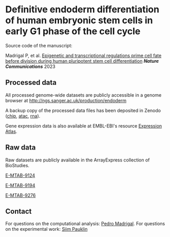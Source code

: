 # Definitive endoderm differentiation of human embryonic stem cells in early G1 phase of the cell cycle

Source code of the manuscript:

Madrigal P, et al. [Epigenetic and transcriptional regulations prime cell fate before division during human pluripotent stem cell differentiation](https://doi.org/10.1038/s41467-023-36116-9) _**Nature Communications**_ 2023

Processed data
-------
All processed genome-wide datasets are publicly accessible in a genome browser at http://ngs.sanger.ac.uk/production/endoderm

A backup copy of the processed data files has been deposited in Zenodo ([chip](https://doi.org/10.5281/zenodo.7513232), [atac](https://doi.org/10.5281/zenodo.7514349), [rna](https://doi.org/10.5281/zenodo.7514351)).

Gene expression data is also available at EMBL-EBI's resource [Expression Atlas](https://www.ebi.ac.uk/gxa/experiments/E-MTAB-9194).

Raw data
-------
Raw datasets are publicly available in the ArrayExpress collection of BioStudies.

[E-MTAB-9124](https://www.ebi.ac.uk/biostudies/studies/E-MTAB-9124/)

[E-MTAB-9194](https://www.ebi.ac.uk/biostudies/studies/E-MTAB-9194/)

[E-MTAB-9276](https://www.ebi.ac.uk/biostudies/studies/E-MTAB-9276/)

Contact
-------
For questions on the computational analysis: [Pedro Madrigal](https://www.ebi.ac.uk/people/person/pedro-madrigal). For questions on the experimental work: [Siim Pauklin](https://www.ndorms.ox.ac.uk/research/research-groups/pauklin-group-tgfss-signalling-in-cancer-stem-cells)
